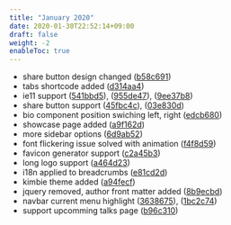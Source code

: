 ```yaml
---
title: "January 2020"
date: 2020-01-30T22:52:14+09:00
draft: false
weight: -2
enableToc: true
---
```


* share button design changed ([b58c691](https://github.com/zzossig/hugo-theme-zzo/commit/b58c691))
* tabs shortcode added ([d314aa4](https://github.com/zzossig/hugo-theme-zzo/commit/d314aa4))
* ie11 support ([541bbd5](https://github.com/zzossig/hugo-theme-zzo/commit/541bbd5)), ([955de47](https://github.com/zzossig/hugo-theme-zzo/commit/955de47)), ([9ee37b8](https://github.com/zzossig/hugo-theme-zzo/commit/9ee37b8))
* share button support ([45fbc4c](https://github.com/zzossig/hugo-theme-zzo/commit/45fbc4c)), ([03e830d](https://github.com/zzossig/hugo-theme-zzo/commit/03e830d))
* bio component position swiching left, right ([edcb680](https://github.com/zzossig/hugo-theme-zzo/commit/edcb680))
* showcase page added ([a9f162d](https://github.com/zzossig/hugo-theme-zzo/commit/a9f162d))
* more sidebar options ([6d9ab52](https://github.com/zzossig/hugo-theme-zzo/commit/6d9ab52))
* font flickering issue solved with animation ([f4f8d59](https://github.com/zzossig/hugo-theme-zzo/commit/f4f8d59))
* favicon generator support ([c2a45b3](https://github.com/zzossig/hugo-theme-zzo/commit/c2a45b3))
* long logo support ([a464d23](https://github.com/zzossig/hugo-theme-zzo/commit/a464d23))
* i18n applied to breadcrumbs ([e81cd2d](https://github.com/zzossig/hugo-theme-zzo/commit/e81cd2d))
* kimbie theme added ([a94fecf](https://github.com/zzossig/hugo-theme-zzo/commit/a94fecf))
* jquery removed, author front matter added ([8b9ecbd](https://github.com/zzossig/hugo-theme-zzo/commit/8b9ecbd))
* navbar current menu highlight ([3638675](https://github.com/zzossig/hugo-theme-zzo/commit/3638675)), ([1bc2c74](https://github.com/zzossig/hugo-theme-zzo/commit/1bc2c74))
* support upcomming talks page ([b96c310](https://github.com/zzossig/hugo-theme-zzo/commit/b96c310))